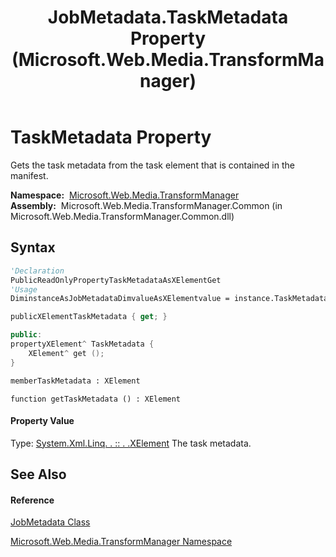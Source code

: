 ﻿---
title: JobMetadata.TaskMetadata Property  (Microsoft.Web.Media.TransformManager)
TOCTitle: TaskMetadata Property
ms:assetid: P:Microsoft.Web.Media.TransformManager.JobMetadata.TaskMetadata
ms:mtpsurl: https://msdn.microsoft.com/en-us/library/microsoft.web.media.transformmanager.jobmetadata.taskmetadata(v=VS.90)
ms:contentKeyID: 35520931
ms.date: 06/14/2012
mtps_version: v=VS.90
f1_keywords:
- Microsoft.Web.Media.TransformManager.JobMetadata.TaskMetadata
- Microsoft.Web.Media.TransformManager.JobMetadata.get_TaskMetadata
dev_langs:
- CSharp
- JScript
- VB
- FSharp
- c++
api_location:
- Microsoft.Web.Media.TransformManager.Common.dll
api_name:
- Microsoft.Web.Media.TransformManager.JobMetadata.get_TaskMetadata
- Microsoft.Web.Media.TransformManager.JobMetadata.TaskMetadata
api_type:
- Managed
topic_type:
- apiref
- kbSyntax
product_family_name: VS
ROBOTS: INDEX,FOLLOW
---

# TaskMetadata Property

Gets the task metadata from the task element that is contained in the manifest.

**Namespace:**  [Microsoft.Web.Media.TransformManager](microsoft-web-media-transformmanager-namespace.md)  
**Assembly:**  Microsoft.Web.Media.TransformManager.Common (in Microsoft.Web.Media.TransformManager.Common.dll)

## Syntax

``` vb
'Declaration
PublicReadOnlyPropertyTaskMetadataAsXElementGet
'Usage
DiminstanceAsJobMetadataDimvalueAsXElementvalue = instance.TaskMetadata
```

``` csharp
publicXElementTaskMetadata { get; }
```

``` c++
public:
propertyXElement^ TaskMetadata {
    XElement^ get ();
}
```

``` fsharp
memberTaskMetadata : XElement
```

``` jscript
function getTaskMetadata () : XElement
```

#### Property Value

Type: [System.Xml.Linq. . :: . .XElement](https://msdn.microsoft.com/en-us/library/bb340098\(v=vs.90\))  
The task metadata.  

## See Also

#### Reference

[JobMetadata Class](jobmetadata-class-microsoft-web-media-transformmanager.md)

[Microsoft.Web.Media.TransformManager Namespace](microsoft-web-media-transformmanager-namespace.md)

